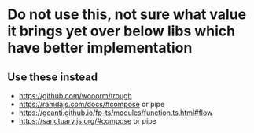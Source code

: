 # Do not use this, not sure what value it brings yet over below libs which have better implementation
## Use these instead
- https://github.com/wooorm/trough
- https://ramdajs.com/docs/#compose or pipe
- https://gcanti.github.io/fp-ts/modules/function.ts.html#flow
- https://sanctuary.js.org/#compose or pipe	
